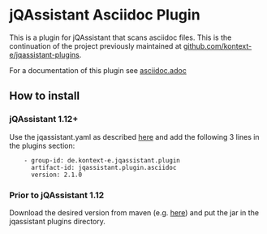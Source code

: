 # jQAssistant Asciidoc Plugin

This is a plugin for jQAssistant that scans asciidoc files. This is the continuation of the project previously maintained at [github.com/kontext-e/jqassistant-plugins](https://github.com/kontext-e/jqassistant-plugins).

For a documentation of this plugin see [asciidoc.adoc](src/main/asciidoc/asciidoc.adoc)

## How to install
### jQAssistant 1.12+

Use the jqassistant.yaml as described [here](https://jqassistant.github.io/jqassistant/current/) and add the following 3 lines in the plugins section:

```
    - group-id: de.kontext-e.jqassistant.plugin
      artifact-id: jqassistant.plugin.asciidoc
      version: 2.1.0
```

### Prior to jQAssistant 1.12

Download the desired version from maven (e.g. [here](https://mvnrepository.com/artifact/de.kontext-e.jqassistant.plugin/jqassistant.plugin.asciidoc)) and put the jar in the jqassistant plugins directory.